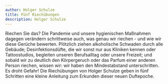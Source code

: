 ```yaml
---
author: Holger Schulze
title: Fünf Riechübungen
description: Holger Schulze
---
```


Riechen Sie das? Die Pandemie und unsere hygienischen Maßnahmen dagegen verändern schrittweise auch, was genau wir riechen - und wie wir diese Gerüche bewerten. Plötzlich ziehen alkoholische Schwaden durch alle Gebäude; Desinfektionsdüfte, die wir sonst nur aus Kliniken kennen oder Tattoostudios, begleiten unseren Berufsalltag oder unsere Freizeit; und sobald wir zu deutlich den Körpergeruch oder das Parfum einer anderen Person riechen, wissen wir: wir haben den Mindestabstand unterschritten. Es droht Gefahr! Die Riechübungen von Holger Schulze geben in fünf Schritten eine kleine Anleitung zum Erkunden dieser neuen Duftepoche.